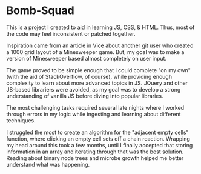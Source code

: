 # Bomb-Squad
This is a project I created to aid in learning JS, CSS, & HTML. Thus, most of the code may feel inconsistent or patched together. 

Inspiration came from an article in Vice about another git user who created a 1000 grid layout of a Minesweeper game. But, my goal was to make a version of Minesweeper based almost completely on user input. 

The game proved to be simple enough that I could complete "on my own" (with the aid of StackOverflow, of course), while providing enough complexity to learn about more advanced topics in JS.
JQuery and other JS-based librariers were avoided, as my goal was to develop a strong understanding of vanilla JS before diving into popular libraries.

The most challenging tasks required several late nights where I worked through errors in my logic while ingesting and learning about different techniques.

I struggled the most to create an algorithm for the "adjacent empty cells" function, where clicking an empty cell sets off a chain reaction. Wrapping my head around this took a few months, until I finally accepted that storing information in an array and iterating through that was the best solution. Reading about binary node trees and microbe growth helped me better understand what was happening.


